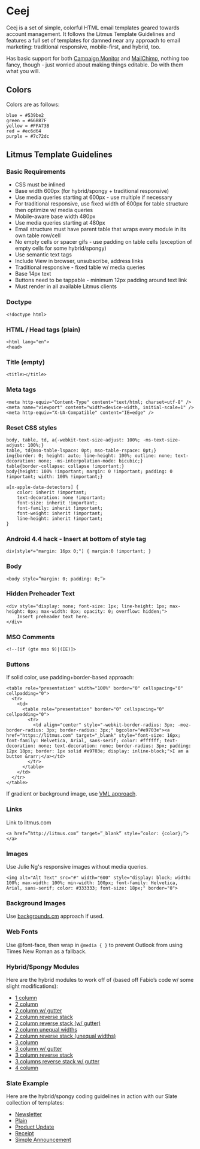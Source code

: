 # Ceej

Ceej is a set of simple, colorful HTML email templates geared towards account management. It follows the Litmus Template Guidelines and features a full set of templates for damned near any approach to email marketing: traditional responsive, mobile-first, and hybrid, too. 

Has basic support for both [Campaign Monitor](http://campaignmonitor.com) and [MailChimp](http://mailchimp.com), nothing too fancy, though - just worried about making things editable. Do with them what you will. 

## Colors

Colors are as follows:

```
blue = #539be2
green = #66BB7F
yellow = #FFA73B
red = #ec6d64
purple = #7c72dc
```

## Litmus Template Guidelines

### Basic Requirements

- CSS must be inlined
- Base width 600px (for hybrid/spongy + traditional responsive)
- Use media queries starting at 600px - use multiple if necessary
- For traditional responsive, use fixed width of 600px for table structure then optimize w/ media queries
- Mobile-aware base width 480px
- Use media queries starting at 480px
- Email structure must have parent table that wraps every module in its own table row/cell
- No empty cells or spacer gifs - use padding on table cells (exception of empty cells for some hybrid/spongy)
- Use semantic text tags
- Include View in browser, unsubscribe, address links
- Traditional responsive - fixed table w/ media queries
- Base 14px text
- Buttons need to be tappable - minimum 12px padding around text link
- Must render in all available Litmus clients


### Doctype

```
<!doctype html>
```

### HTML / Head tags (plain)

```
<html lang="en">
<head>
```

### Title (empty)

```
<title></title>
```

### Meta tags

```
<meta http-equiv="Content-Type" content="text/html; charset=utf-8" />
<meta name="viewport" content="width=device-width, initial-scale=1" />
<meta http-equiv="X-UA-Compatible" content="IE=edge" />
```

### Reset CSS styles
    
```
body, table, td, a{-webkit-text-size-adjust: 100%; -ms-text-size-adjust: 100%;}
table, td{mso-table-lspace: 0pt; mso-table-rspace: 0pt;}
img{border: 0; height: auto; line-height: 100%; outline: none; text-decoration: none; -ms-interpolation-mode: bicubic;}
table{border-collapse: collapse !important;}
body{height: 100% !important; margin: 0 !important; padding: 0 !important; width: 100% !important;}

a[x-apple-data-detectors] {
    color: inherit !important;
    text-decoration: none !important;
    font-size: inherit !important;
    font-family: inherit !important;
    font-weight: inherit !important;
    line-height: inherit !important;
}
```

### Android 4.4 hack - Insert at bottom of style tag

```
div[style*="margin: 16px 0;"] { margin:0 !important; }
```

### Body

```
<body style=”margin: 0; padding: 0;”>
```

### Hidden Preheader Text

```
<div style="display: none; font-size: 1px; line-height: 1px; max-height: 0px; max-width: 0px; opacity: 0; overflow: hidden;">
    Insert preheader text here.
</div>
```

### MSO Comments

```
<!--[if (gte mso 9)|(IE)]>
```

### Buttons

If solid color, use padding+border-based approach:

```
<table role="presentation" width="100%" border="0" cellspacing="0" cellpadding="0">
  <tr>
    <td>
      <table role="presentation" border="0" cellspacing="0" cellpadding="0">
        <tr>
          <td align="center" style="-webkit-border-radius: 3px; -moz-border-radius: 3px; border-radius: 3px;" bgcolor="#e9703e"><a href="https://litmus.com" target="_blank" style="font-size: 16px; font-family: Helvetica, Arial, sans-serif; color: #ffffff; text-decoration: none; text-decoration: none; border-radius: 3px; padding: 12px 18px; border: 1px solid #e9703e; display: inline-block;">I am a button &rarr;</a></td>
        </tr>
      </table>
    </td>
  </tr>
</table>
```

If gradient or background image, use [VML approach](http://buttons.cm).

### Links

Link to litmus.com

```
<a href=”http://litmus.com” target=”_blank” style=”color: {color};”> </a>
```

### Images

Use Julie Ng's responsive images without media queries. 

```
<img alt="Alt Text" src="#" width="600" style="display: block; width: 100%; max-width: 100%; min-width: 100px; font-family: Helvetica, Arial, sans-serif; color: #333333; font-size: 18px;" border="0">
```

### Background Images 

Use [backgrounds.cm](http://backgrounds.cm) approach if used.

### Web Fonts

Use @font-face, then wrap in `@media { }` to prevent Outlook from using Times New Roman as a fallback.

### Hybrid/Spongy Modules

Here are the hybrid modules to work off of (based off Fabio’s code w/ some slight modifications):

- [1 column](https://litmus.com/builder/148442f)
- [2 column](https://litmus.com/builder/a0db300)
- [2 column w/ gutter](https://litmus.com/builder/7b2d8c6)
- [2 column reverse stack](https://litmus.com/builder/d571f51)
- [2 column reverse stack (w/ gutter)](https://litmus.com/builder/0972fe6)
- [2 column unequal widths](https://litmus.com/builder/4f7c47e)
- [2 column reverse stack (unequal widths)](https://litmus.com/builder/962671d) 
- [3 column](https://litmus.com/builder/896556a)
- [3 column w/ gutter](https://litmus.com/builder/56bce2f)
- [3 column reverse stack](https://litmus.com/builder/bcee4f2)
- [3 columns reverse stack w/ gutter](https://litmus.com/builder/a041970)
- [4 column](https://litmus.com/builder/c02b913)  


### Slate Example

Here are the hybrid/spongy coding guidelines in action with our Slate collection of templates:

- [Newsletter](https://litmus.com/builder/c43272f)
- [Plain](https://litmus.com/builder/4beac75)
- [Product Update](https://litmus.com/builder/e3787c1)
- [Receipt](https://litmus.com/builder/47b218d)
- [Simple Announcement](https://litmus.com/builder/ff595eb)




